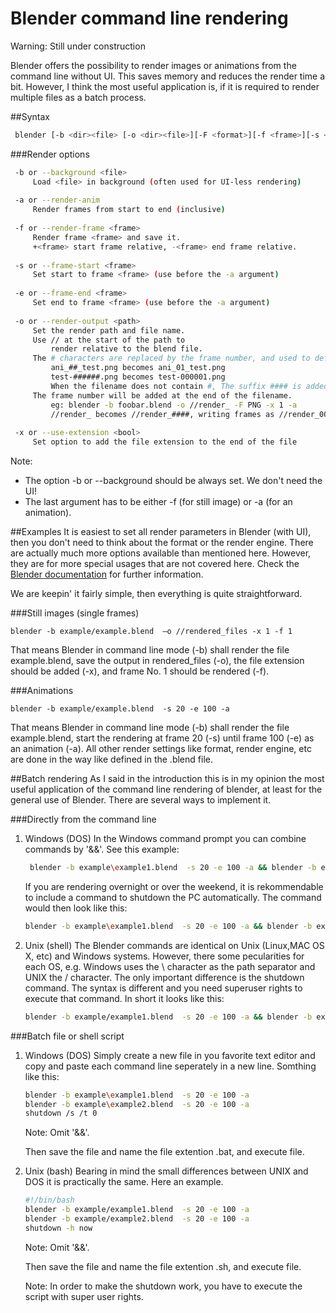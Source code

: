 Blender command line rendering
================================

Warning: Still under construction

Blender offers the possibility to render images or animations from the command line without UI.
This saves memory and reduces the render time a bit.
However, I think the most useful application is, if it is required to render multiple files as a batch process.

##Syntax

```bash
 blender [-b <dir><file> [-o <dir><file>][-F <format>][-f <frame>][-s <frame> -e <frame> -a]]
``` 

###Render options

```bash
 -b or --background <file>
     Load <file> in background (often used for UI-less rendering)
 
 -a or --render-anim 
     Render frames from start to end (inclusive)
 
 -f or --render-frame <frame>
     Render frame <frame> and save it.
     +<frame> start frame relative, -<frame> end frame relative.
 
 -s or --frame-start <frame>
     Set start to frame <frame> (use before the -a argument)
 
 -e or --frame-end <frame>
     Set end to frame <frame> (use before the -a argument)
 
 -o or --render-output <path>
     Set the render path and file name.
     Use // at the start of the path to
         render relative to the blend file.
     The # characters are replaced by the frame number, and used to define zero padding.
         ani_##_test.png becomes ani_01_test.png
         test-######.png becomes test-000001.png
         When the filename does not contain #, The suffix #### is added to the filename
     The frame number will be added at the end of the filename.
         eg: blender -b foobar.blend -o //render_ -F PNG -x 1 -a
         //render_ becomes //render_####, writing frames as //render_0001.png//
	 
 -x or --use-extension <bool>
     Set option to add the file extension to the end of the file
```

Note:
- The option -b or --background should be always set. We don't need the UI!
- The last argument has to be either -f (for still image) or -a (for an animation).

##Examples
It is easiest to set all render parameters in Blender (with UI), then you don't need to think about the format or the render engine.
There are actually much more options available than mentioned here. However, they are for more special usages that are not covered here.
Check the [Blender documentation](http://wiki.blender.org/index.php/Doc:2.6/Manual/Render/Command_Line) for further information.

We are keepin' it fairly simple, then everything is quite straightforward.

###Still images (single frames)

    blender -b example/example.blend  –o //rendered_files -x 1 -f 1
	
That means Blender in command line mode (-b) shall render the file example.blend, save the output in rendered_files (-o), the file extension should be added (-x), and frame No. 1 should be rendered (-f).

###Animations

    blender -b example/example.blend  -s 20 -e 100 -a

That means Blender in command line mode (-b) shall render the file example.blend, start the rendering at frame 20 (-s) until frame 100 (-e) as an animation (-a). All other render settings like format, render engine, etc are done in the way like defined in the .blend file.

##Batch rendering
As I said in the introduction this is in my opinion the most useful application of the command line rendering of blender, at least for the general use of Blender.
There are several ways to implement it.

###Directly from the command line
1. Windows (DOS)
   In the Windows command prompt you can combine commands by '&&'.
   See this example:
   
   ```bash
	blender -b example\example1.blend  -s 20 -e 100 -a && blender -b example\example2.blend  -s 20 -e 100 -a
   ```
    
   If you are rendering overnight or over the weekend, it is rekommendable to include a command to shutdown the PC automatically.
   The command would then look like this:
   
    ```bash
    blender -b example\example1.blend  -s 20 -e 100 -a && blender -b example\example2.blend  -s 20 -e 100 -a && shutdown /s /t 0
    ```

2. Unix (shell)
   The Blender commands are identical on Unix (Linux,MAC OS X, etc) and Windows systems. However, there some pecularities for each OS, e.g. Windows uses the \ character as the path separator and UNIX the / character.
   The only important difference is the shutdown command. The syntax is different and you need superuser rights to execute that command.
   In short it looks like this:

    ```bash
    blender -b example/example1.blend  -s 20 -e 100 -a && blender -b example/example2.blend  -s 20 -e 100 -a && sudo shutdown -h now

###Batch file or shell script
1. Windows (DOS)
Simply create a new file in you favorite text editor and copy and paste each command line seperately in a new line. 
Somthing like this:

   ```bash
   blender -b example\example1.blend  -s 20 -e 100 -a 
   blender -b example\example2.blend  -s 20 -e 100 -a
   shutdown /s /t 0
   ```
   Note: Omit '&&'.

   Then save the file and name the file extention .bat, and execute file. 
   
2. Unix (bash)
Bearing in mind the small differences between UNIX and DOS it is practically the same.
Here an example.

   ```bash
   #!/bin/bash
   blender -b example/example1.blend  -s 20 -e 100 -a 
   blender -b example/example2.blend  -s 20 -e 100 -a
   shutdown -h now
   ```
   Note: Omit '&&'.

   Then save the file and name the file extention .sh, and execute file.
   
   Note: In order to make the shutdown work, you have to execute the script with super user rights. 

